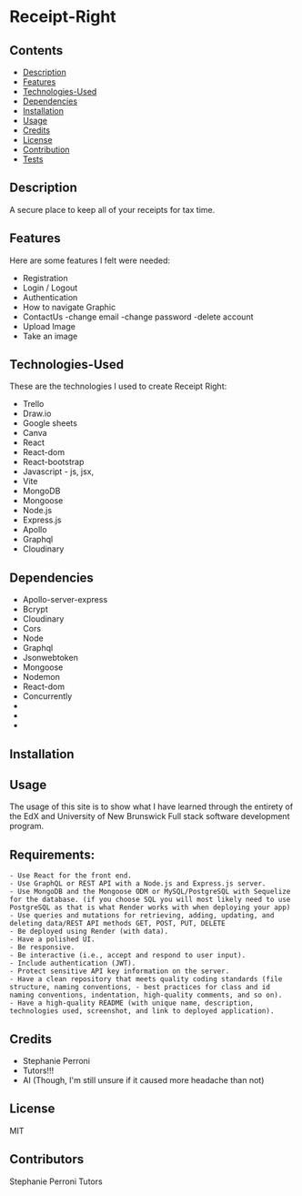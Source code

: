 # Receipt-Right

## Contents

- [Description](#description)
- [Features](#features)
- [Technologies-Used](#technologies-Used)
- [Dependencies](#Dependencies)
- [Installation](#installation)
- [Usage](#usage)
- [Credits](#credits)
- [License](#license)
- [Contribution](#contribution)
- [Tests](#tests)

## Description

A secure place to keep all of your receipts for tax time. 

## Features
Here are some features I felt were needed:
- Registration
- Login / Logout
- Authentication
- How to navigate Graphic
- ContactUs
   -change email
   -change password
   -delete account
- Upload Image
- Take an image


## Technologies-Used
These are the technologies I used to create Receipt Right:

- Trello
- Draw.io
- Google sheets
- Canva
- React
- React-dom
- React-bootstrap
- Javascript - js, jsx,
- Vite
- MongoDB
- Mongoose
- Node.js
- Express.js
- Apollo
- Graphql
- Cloudinary

## Dependencies
- Apollo-server-express
- Bcrypt
- Cloudinary
- Cors
- Node
- Graphql
- Jsonwebtoken
- Mongoose
- Nodemon
- React-dom
- Concurrently
-
-
-



## Installation



## Usage

The usage of this site is to show what I have learned through the entirety of the EdX and University of New Brunswick Full stack software development program.

## Requirements:
    - Use React for the front end.
    - Use GraphQL or REST API with a Node.js and Express.js server.
    - Use MongoDB and the Mongoose ODM or MySQL/PostgreSQL with Sequelize for the database. (if you choose SQL you will most likely need to use PostgreSQL as that is what Render works with when deploying your app)
    - Use queries and mutations for retrieving, adding, updating, and deleting data/REST API methods GET, POST, PUT, DELETE
    - Be deployed using Render (with data).
    - Have a polished UI.
    - Be responsive.
    - Be interactive (i.e., accept and respond to user input).
    - Include authentication (JWT).
    - Protect sensitive API key information on the server.
    - Have a clean repository that meets quality coding standards (file structure, naming conventions, - best practices for class and id naming conventions, indentation, high-quality comments, and so on).
    - Have a high-quality README (with unique name, description, technologies used, screenshot, and link to deployed application).

## Credits
- Stephanie Perroni
- Tutors!!!
- AI (Though, I'm still unsure if it caused more headache than not)

## License
MIT

## Contributors
Stephanie Perroni
Tutors






